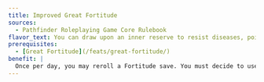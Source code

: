 ```yaml
---
title: Improved Great Fortitude
sources:
  - Pathfinder Roleplaying Game Core Rulebook
flavor_text: You can draw upon an inner reserve to resist diseases, poisons, and other grievous harm.
prerequisites:
  - [Great Fortitude](/feats/great-fortitude/)
benefit: |
  Once per day, you may reroll a Fortitude save. You must decide to use this ability before the results are revealed. You must take the second roll, even if it is worse.
---
```


